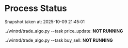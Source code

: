 # Process Status

Snapshot taken at: 2025-10-09 21:45:01

../wintrd/trade_algo.py --task price_update: **NOT RUNNING**

../wintrd/trade_algo.py --task buy_sell: **NOT RUNNING**

